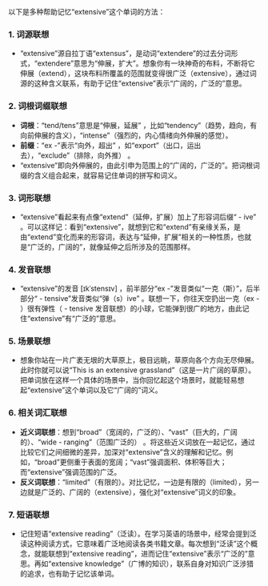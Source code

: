 以下是多种帮助记忆“extensive”这个单词的方法：

### 1. 词源联想
 - “extensive”源自拉丁语“extensus”，是动词“extendere”的过去分词形式，“extendere”意思为“伸展，扩大”。想象你有一块神奇的布料，不断将它伸展（extend），这块布料所覆盖的范围就变得很广泛（extensive），通过词源的这种含义联系，有助于记住“extensive”表示“广阔的，广泛的”意思。

### 2. 词根词缀联想
 - **词根**：“tend/tens”意思是“伸展，延展” ，比如“tendency”（趋势，趋向，有向前伸展的含义），“intense”（强烈的，内心情绪向外伸展的感觉）。
 - **前缀**：“ex -”表示“向外，超出” ，如“export”（出口，运出去），“exclude”（排除，向外推） 。
 - “extensive”即向外伸展的，由此引申为范围上的“广阔的，广泛的”。把词根词缀的含义组合起来，就容易记住单词的拼写和词义。

### 3. 词形联想
 - “extensive”看起来有点像“extend”（延伸，扩展）加上了形容词后缀“ - ive” 。可以这样记：看到“extensive”，就想到它和“extend”有亲缘关系，是由“extend”变化而来的形容词，表达与“延伸，扩展”相关的一种性质，也就是“广泛的，广阔的”，就像延伸之后所涉及的范围那样。

### 4. 发音联想
 - “extensive”的发音 [ɪkˈstensɪv] ，前半部分“ex -”发音类似“一克（斯）”，后半部分“ - tensive”发音类似“弹（s）ive” 。联想一下，你往天空扔出一克（ex - ）很有弹性（ - tensive 发音联想）的小球，它能弹到很广的地方，由此记住“extensive”有“广泛的”意思。

### 5. 场景联想
 - 想象你站在一片广袤无垠的大草原上，极目远眺，草原向各个方向无尽伸展。此时你就可以说“This is an extensive grassland”（这是一片广阔的草原）。把单词放在这样一个具体的场景中，当你回忆起这个场景时，就能轻易想起“extensive”这个单词以及它“广阔的”词义。

### 6. 相关词汇联想
 - **近义词联想**：想到“broad”（宽阔的，广泛的）、“vast”（巨大的，广阔的）、“wide - ranging”（范围广泛的） 。将这些近义词放在一起记忆，通过比较它们之间细微的差异，加深对“extensive”含义的理解和记忆。例如，“broad”更侧重于表面的宽阔；“vast”强调面积、体积等巨大；而“extensive”强调范围的广泛。
 - **反义词联想**：“limited”（有限的）。对比记忆，一边是有限的（limited），另一边就是广泛的、广阔的（extensive），强化对“extensive”词义的印象。

### 7. 短语联想
 - 记住短语“extensive reading”（泛读）。在学习英语的场景中，经常会提到泛读这种阅读方式，它意味着广泛地阅读各类书籍文章。每次想到“泛读”这个概念，就能联想到“extensive reading”，进而记住“extensive”表示“广泛的”意思。再如“extensive knowledge”（广博的知识），联系自身对知识广泛涉猎的追求，也有助于记忆该单词。 